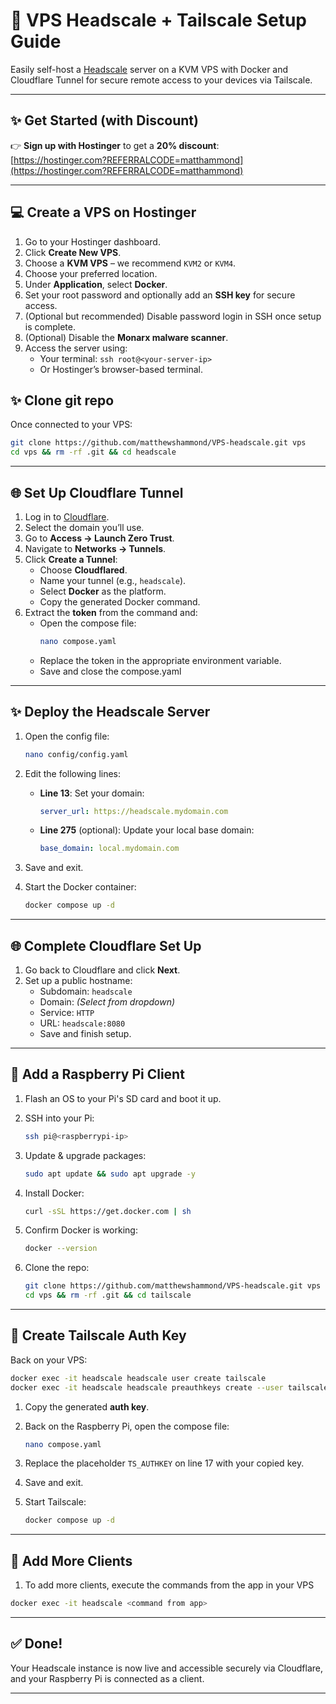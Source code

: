 # 🧠 VPS Headscale + Tailscale Setup Guide

Easily self-host a [Headscale](https://github.com/juanfont/headscale) server on a KVM VPS with Docker and Cloudflare Tunnel for secure remote access to your devices via Tailscale.

---

## ✨ Get Started (with Discount)

👉 **Sign up with Hostinger** to get a **20% discount**:  
[https://hostinger.com?REFERRALCODE=matthammond](https://hostinger.com?REFERRALCODE=matthammond)

---

## 💻 Create a VPS on Hostinger

1. Go to your Hostinger dashboard.
2. Click **Create New VPS**.
3. Choose a **KVM VPS** – we recommend `KVM2` or `KVM4`.
4. Choose your preferred location.
5. Under **Application**, select **Docker**.
6. Set your root password and optionally add an **SSH key** for secure access.
7. (Optional but recommended) Disable password login in SSH once setup is complete.
8. (Optional) Disable the **Monarx malware scanner**.
9. Access the server using:
   - Your terminal: `ssh root@<your-server-ip>`
   - Or Hostinger’s browser-based terminal.

## ✨ Clone git repo

Once connected to your VPS:

```bash
git clone https://github.com/matthewshammond/VPS-headscale.git vps
cd vps && rm -rf .git && cd headscale
```

---

## 🌐 Set Up Cloudflare Tunnel

1. Log in to [Cloudflare](https://www.cloudflare.com).
2. Select the domain you’ll use.
3. Go to **Access → Launch Zero Trust**.
4. Navigate to **Networks → Tunnels**.
5. Click **Create a Tunnel**:
   - Choose **Cloudflared**.
   - Name your tunnel (e.g., `headscale`).
   - Select **Docker** as the platform.
   - Copy the generated Docker command.
6. Extract the **token** from the command and:
   - Open the compose file:
     ```bash
     nano compose.yaml
     ```
   - Replace the token in the appropriate environment variable.
   - Save and close the compose.yaml

---

## ✨ Deploy the Headscale Server

1. Open the config file:
   ```bash
   nano config/config.yaml
   ```

2. Edit the following lines:
   - **Line 13**: Set your domain:
     ```yaml
     server_url: https://headscale.mydomain.com
     ```
   - **Line 275** (optional): Update your local base domain:
     ```yaml
     base_domain: local.mydomain.com
     ```

3. Save and exit.

4. Start the Docker container:
   ```bash
   docker compose up -d
   ```
---

## 🌐 Complete Cloudflare Set Up 

1. Go back to Cloudflare and click **Next**.
2. Set up a public hostname:
   - Subdomain: `headscale`
   - Domain: *(Select from dropdown)*
   - Service: `HTTP`
   - URL: `headscale:8080`
   - Save and finish setup.

---

## 🍓 Add a Raspberry Pi Client

1. Flash an OS to your Pi's SD card and boot it up.
2. SSH into your Pi:
   ```bash
   ssh pi@<raspberrypi-ip>
   ```

3. Update & upgrade packages:
   ```bash
   sudo apt update && sudo apt upgrade -y
   ```

4. Install Docker:
   ```bash
   curl -sSL https://get.docker.com | sh
   ```

5. Confirm Docker is working:
   ```bash
   docker --version
   ```

6. Clone the repo:
   ```bash
   git clone https://github.com/matthewshammond/VPS-headscale.git vps
   cd vps && rm -rf .git && cd tailscale
   ```

---

## 🔐 Create Tailscale Auth Key

Back on your VPS:

```bash
docker exec -it headscale headscale user create tailscale
docker exec -it headscale headscale preauthkeys create --user tailscale --reusable --expiration 24h
```

1. Copy the generated **auth key**.
2. Back on the Raspberry Pi, open the compose file:
   ```bash
   nano compose.yaml
   ```

3. Replace the placeholder `TS_AUTHKEY` on line 17 with your copied key.
4. Save and exit.

5. Start Tailscale:
   ```bash
   docker compose up -d
   ```

---

## 🔐 Add More Clients

1. To add more clients, execute the commands from the app in your VPS
```bash
docker exec -it headscale <command from app>
```

---

## ✅ Done!

Your Headscale instance is now live and accessible securely via Cloudflare, and your Raspberry Pi is connected as a client.

---
